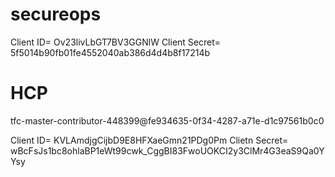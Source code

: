 # secureops
Client ID= Ov23livLbGT7BV3GGNlW
Client Secret= 5f5014b90fb01fe4552040ab386d4d4b8f17214b
#  HCP 
tfc-master-contributor-448399@fe934635-0f34-4287-a71e-d1c97561b0c0

Client ID= KVLAmdjgCijbD9E8HFXaeGmn21PDg0Pm
Clietn Secret= wBcFsJs1bc8ohlaBP1eWt99cwk_CggBI83FwoUOKCI2y3ClMr4G3eaS9Qa0YYsy